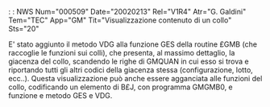  :  : NWS Num="000509" Date="20020213" Rel="V1R4" Atr="G. Galdini" Tem="TEC" App="GM" Tit="Visualizzazione contenuto di un collo" Sts="20"

E' stato aggiunto il metodo VDG alla funzione GES della routine £GMB (che raccoglie le funzioni sui
colli), che presenta, al massimo dettaglio, la giacenza del collo, scandendo le righe di GMQUAN in
cui esso si trova e riportando tutti gli altri codici della giacenza stessa (configurazione, lotto,
ecc..).
Questa visualizzazione può anche essere agganciata alle funzioni del collo, codificando un elemento
di B£J, con programma GMGMB0, e funzione e metodo GES e VDG.


